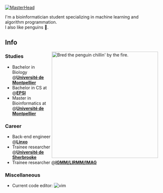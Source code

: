 [![MasterHead](https://github.com/JulienRaynal/JulienRaynal/assets/59729220/fe2d5590-d88e-4f4f-b540-1ab2f596746d)](https://github.com/JulienRaynal) <!-- https://polycount.com/discussion/210187/ue4-ghost-in-the-shell-majors-bedroom -->

I'm a bioinformatician student specializing in machine learning and algorithm programmation.   
I also like penguins 🐧.    

## Info
<img align="right" alt="Bred the penguin chillin' by the fire." width="350" src="https://github.com/JulienRaynal/JulienRaynal/assets/59729220/8e24ef99-a162-4871-81f5-69c7c0023189" />

### Studies
- Bachelor in Biology @[**Université de Montpellier**](https://biologie-mv-fds.edu.umontpellier.fr/licence-sciences-de-la-vie-new/)
- Bachelor in CS at @[**EPSI**](https://www.epsi-formations.pro/formation/concepteur-developpeur-dapplications/)
- Master in Bioinformatics at @[**Université de Montpellier**](https://formations-en.umontpellier.fr/fr/formations/master-lmd-XB/master-bioinformatique-KKI9GZEV.html)

### Career
- Back-end engineer @[**Linxo**](https://www.linxo.com/)
- Trainee researcher @[**Université de Sherbrooke**](https://www.usherbrooke.ca/)
- Trainee researcher @[**IGMM/LIRMM/IMAG**](https://www.igmm.cnrs.fr/service/equipe-igmm-lirmm-imag-regulations-genomiques-computationnelles/)
  
### Miscellaneous
- Current code editor: <img alt="vim" src="https://camo.githubusercontent.com/72753bb7856746c718bbe096723d886f71f2078fbe3e86eaa70d9733a0a4204e/68747470733a2f2f696d672e736869656c64732e696f2f7374617469632f76313f7374796c653d666f722d7468652d6261646765266d6573736167653d56696d26636f6c6f723d303139373333266c6f676f3d56696d266c6f676f436f6c6f723d464646464646266c6162656c3d" /> 





<!--
**JulienRaynal/JulienRaynal** is a ✨ _special_ ✨ repository because its `README.md` (this file) appears on your GitHub profile.

Here are some ideas to get you started:![banner]()


- 🔭 I’m currently working on ...
- 🌱 I’m currently learning ...
- 👯 I’m looking to collaborate on ...
- 🤔 I’m looking for help with ...
- 💬 Ask me about ...
- 📫 How to reach me: ...
- 😄 Pronouns: ...
- ⚡ Fun fact: ...


## Stats
:-----------------------------:|:-----------------------------:
![](./profile-3d-contrib/profile-green-animate.svg)
-->
